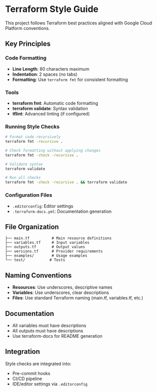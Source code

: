 # Terraform Style Guide

This project follows Terraform best practices aligned with Google Cloud Platform conventions.

## Key Principles

### Code Formatting
- **Line Length**: 80 characters maximum
- **Indentation**: 2 spaces (no tabs)
- **Formatting**: Use `terraform fmt` for consistent formatting

### Tools
- **terraform fmt**: Automatic code formatting
- **terraform validate**: Syntax validation
- **tflint**: Advanced linting (if configured)

### Running Style Checks

```bash
# Format code recursively
terraform fmt -recursive .

# Check formatting without applying changes
terraform fmt -check -recursive .

# Validate syntax
terraform validate

# Run all checks
terraform fmt -check -recursive . && terraform validate
```

### Configuration Files
- `.editorconfig`: Editor settings
- `.terraform-docs.yml`: Documentation generation

## File Organization

```
├── main.tf          # Main resource definitions
├── variables.tf     # Input variables
├── outputs.tf       # Output values
├── versions.tf      # Provider requirements
├── examples/        # Usage examples
└── test/           # Tests
```

## Naming Conventions
- **Resources**: Use underscores, descriptive names
- **Variables**: Use underscores, clear descriptions
- **Files**: Use standard Terraform naming (main.tf, variables.tf, etc.)

## Documentation
- All variables must have descriptions
- All outputs must have descriptions
- Use terraform-docs for README generation

## Integration

Style checks are integrated into:
- Pre-commit hooks
- CI/CD pipeline
- IDE/editor settings via `.editorconfig`
